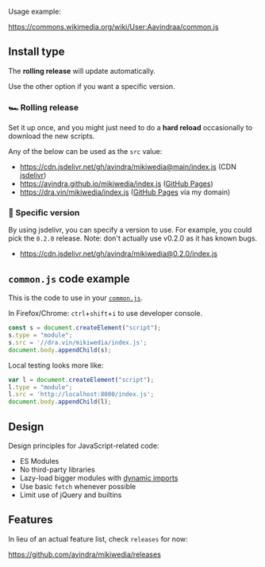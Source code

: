 Usage example:

https://commons.wikimedia.org/wiki/User:Aavindraa/common.js

## Install type

The **rolling release** will update automatically.

Use the other option if you want a specific version.

### 🏎️ Rolling release

Set it up once, and you might just need to do a **hard reload** occasionally to download the new scripts.

Any of the below can be used as the `src` value:

* https://cdn.jsdelivr.net/gh/avindra/mikiwedia@main/index.js (CDN [jsdelivr](https://en.wikipedia.org/wiki/JSDelivr))
* https://avindra.github.io/mikiwedia/index.js ([GitHub Pages](https://en.wikipedia.org/wiki/GitHub_Pages))
* https://dra.vin/mikiwedia/index.js ([GitHub Pages](https://en.wikipedia.org/wiki/GitHub_Pages) via my domain)

### 🔢 Specific version

By using jsdelivr, you can specify a version to use. For example, you could pick the `0.2.0` release. Note: don't actually use v0.2.0 as it has known bugs.

* https://cdn.jsdelivr.net/gh/avindra/mikiwedia@0.2.0/index.js

## `common.js` code example

This is the code to use in your [`common.js`](https://commons.wikipedia.org/wiki/Special:MyPage/common.js).

In Firefox/Chrome: `ctrl`+`shift`+`i` to use developer console.

```js
const s = document.createElement("script");
s.type = "module";
s.src = '//dra.vin/mikiwedia/index.js';
document.body.appendChild(s);
```

Local testing looks more like:

```js
var l = document.createElement("script");
l.type = "module";
l.src = 'http://localhost:8000/index.js';
document.body.appendChild(l);
```

## Design

Design principles for JavaScript-related code:

* ES Modules
* No third-party libraries
* Lazy-load bigger modules with [dynamic imports](https://developer.mozilla.org/en-US/docs/Web/JavaScript/Reference/Statements/import#dynamic_imports)
* Use basic `fetch` whenever possible
* Limit use of jQuery and builtins

## Features

In lieu of an actual feature list, check `releases` for now:

https://github.com/avindra/mikiwedia/releases